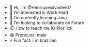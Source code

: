- 👋 Hi, I’m @Henriquesilvadev07
- 👀 I’m interested in Work Hard
- 🌱 I’m currently learning Java
- 💞️ I’m looking to collaborate on Future
- 📫 How to reach me IG:@oriiick
- 😄 Pronouns: male
- ⚡ Fun fact: i´m brazilian

<!---
Henriquesilvadev07/Henriquesilvadev07 is a ✨ special ✨ repository because its `README.md` (this file) appears on your GitHub profile.
You can click the Preview link to take a look at your changes.
--->

